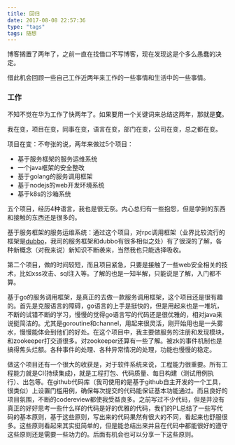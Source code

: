 ```yaml
---
title: 回归
date: 2017-08-08 22:57:36
type: "tags"
tags: 随想
---
```


博客搁置了两年了，之前一直在找借口不写博客，现在发现这是个多么愚蠢的决定。

借此机会回顾一些自己工作近两年来工作的一些事情和生活中的一些事情。

### 工作

不知不觉在华为工作了快两年了。如果要用一个关键词来总结这两年，那就是**变**。

我在变，项目在变，同事在变，语言在变，部门在变，公司在变，总之都在变。

项目在变：不夸张的说，两年来做过5个项目：

- 基于服务框架的服务运维系统
- 一个java框架的安全整改
- 基于golang的服务调用框架
- 基于nodejs的web开发环境系统
- 基于k8s的沙箱系统

五个项目，经历4种语言，我也是很无奈。内心总归有一些抱怨，但是学到的东西和接触的东西还是很多的。

基于服务框架的服务运维系统：通过这个项目，对rpc调用框架（业界比较流行的框架是[dubbo](http://dubbo.io/)，我司的服务框架和dubbo有很多相似之处）有了很深的了解，各种新概念（对我来说）新知识不断袭来，当然我也只能选择吸收。

第二个项目，做的时间较短，而且项目紧急，只要是接触了一些web安全相关的技术，比如xss攻击、sql注入等。了解的也是一知半解，只能说是了解，入门都不算。

基于go的服务调用框架，是真正的去做一款服务调用框架，这个项目还是很有趣的。首先是克服语言的障碍，go语言的上手是挺快的，但是用起来也是一堆坑，不断的试错不断的学习，慢慢的觉得go语言写的代码还是很优雅的，相对java来说挺简洁的。尤其是goroutine和channel，用起来很灵活，刚开始用也是一头雾水，慢慢能体会到他们的好处。在这个项目中，我主要做服务的注册和发现模块，和zookeeper打交道很多。对zookeeper还算有一些了解。被zk的事件机制也是搞得焦头烂额。各种事件的处理、各种异常情况的处理，功能也慢慢的稳定。

做这个项目还有一个很大的收获是，对于软件系统来说，工程能力很重要。所有工程能力就是CI(持续集成)，就是工程打包、代码质量、每日构建（测试用例执行）、出包等。在github代码库（我司使用的是基于github自主开发的一个工具，很类似）上设置门槛用例，确保每次提交的代码能保证基本功能通过。而且良好的项目氛围，不断的codereview都使我受益良多。之前写过不少代码，但是并没有真正的好好思考一些什么样的代码是好的优雅的代码，我们的PL总结了一些写代码的基本原则，基于这些原则，写出来的代码果然有很大的不同，看起来也舒服很多。这些原则看起来其实挺简单的，但是能总结出来并且在代码中都能很好的遵守这些原则还是需要一些功力的。后面有机会也可以分享一下这些原则。




